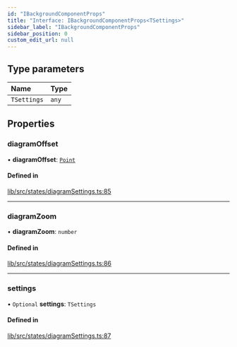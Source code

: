 ```yaml
---
id: "IBackgroundComponentProps"
title: "Interface: IBackgroundComponentProps<TSettings>"
sidebar_label: "IBackgroundComponentProps"
sidebar_position: 0
custom_edit_url: null
---
```


## Type parameters

| Name | Type |
| :------ | :------ |
| `TSettings` | `any` |

## Properties

### diagramOffset

• **diagramOffset**: [`Point`](../#point)

#### Defined in

[lib/src/states/diagramSettings.ts:85](https://github.com/tokarchyn/react-easy-diagram/blob/370fa2c/lib/src/states/diagramSettings.ts#L85)

___

### diagramZoom

• **diagramZoom**: `number`

#### Defined in

[lib/src/states/diagramSettings.ts:86](https://github.com/tokarchyn/react-easy-diagram/blob/370fa2c/lib/src/states/diagramSettings.ts#L86)

___

### settings

• `Optional` **settings**: `TSettings`

#### Defined in

[lib/src/states/diagramSettings.ts:87](https://github.com/tokarchyn/react-easy-diagram/blob/370fa2c/lib/src/states/diagramSettings.ts#L87)
